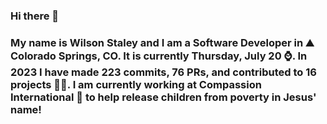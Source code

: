 ### Hi there 👋

### My name is Wilson Staley and I am a Software Developer in ⛰ Colorado Springs, CO.  It is currently Thursday, July 20 ⌚. In 2023 I have made 223 commits, 76 PRs, and contributed to 16 projects 👨‍💻. I am currently working at Compassion International 🏢 to help release children from poverty in Jesus' name!